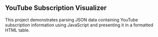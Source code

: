 ## YouTube Subscription Visualizer
This project demonstrates parsing JSON data containing YouTube subscription information using JavaScript and presenting it in a formatted HTML table. 
